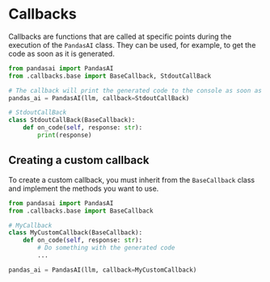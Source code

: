 # Callbacks

Callbacks are functions that are called at specific points during the execution of the `PandasAI` class. They can be used, for example, to get the code as soon as it is generated.

```python
from pandasai import PandasAI
from .callbacks.base import BaseCallback, StdoutCallBack

# The callback will print the generated code to the console as soon as it is generated
pandas_ai = PandasAI(llm, callback=StdoutCallBack)

# StdoutCallBack
class StdoutCallBack(BaseCallback):
    def on_code(self, response: str):
        print(response)
```

## Creating a custom callback

To create a custom callback, you must inherit from the `BaseCallback` class and implement the methods you want to use.

```python
from pandasai import PandasAI
from .callbacks.base import BaseCallback

# MyCallback
class MyCustomCallback(BaseCallback):
    def on_code(self, response: str):
        # Do something with the generated code
        ...

pandas_ai = PandasAI(llm, callback=MyCustomCallback)
```
